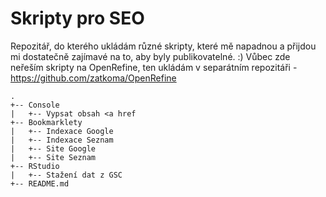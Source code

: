 # Skripty pro SEO

Repozitář, do kterého ukládám různé skripty, které mě napadnou a přijdou mi dostatečně zajímavé na to, aby byly publikovatelné. :) Vůbec zde neřeším skripty na OpenRefine, ten ukládám v separátním repozitáři - https://github.com/zatkoma/OpenRefine


```
.
+-- Console
|   +-- Vypsat obsah <a href
+-- Bookmarklety
|   +-- Indexace Google
|   +-- Indexace Seznam
|   +-- Site Google
|   +-- Site Seznam
+-- RStudio
|   +-- Stažení dat z GSC
+-- README.md
```
